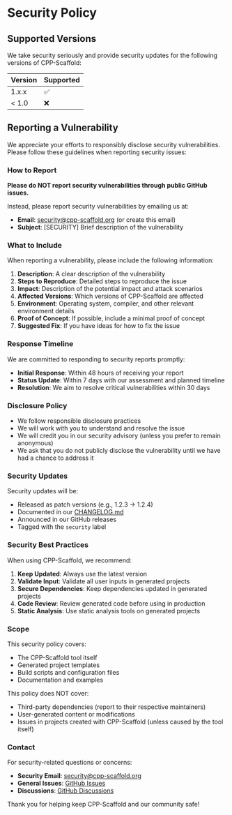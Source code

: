 # Security Policy

## Supported Versions

We take security seriously and provide security updates for the following versions of CPP-Scaffold:

| Version | Supported          |
| ------- | ------------------ |
| 1.x.x   | :white_check_mark: |
| < 1.0   | :x:                |

## Reporting a Vulnerability

We appreciate your efforts to responsibly disclose security vulnerabilities. Please follow these guidelines when reporting security issues:

### How to Report

**Please do NOT report security vulnerabilities through public GitHub issues.**

Instead, please report security vulnerabilities by emailing us at:
- **Email**: security@cpp-scaffold.org (or create this email)
- **Subject**: [SECURITY] Brief description of the vulnerability

### What to Include

When reporting a vulnerability, please include the following information:

1. **Description**: A clear description of the vulnerability
2. **Steps to Reproduce**: Detailed steps to reproduce the issue
3. **Impact**: Description of the potential impact and attack scenarios
4. **Affected Versions**: Which versions of CPP-Scaffold are affected
5. **Environment**: Operating system, compiler, and other relevant environment details
6. **Proof of Concept**: If possible, include a minimal proof of concept
7. **Suggested Fix**: If you have ideas for how to fix the issue

### Response Timeline

We are committed to responding to security reports promptly:

- **Initial Response**: Within 48 hours of receiving your report
- **Status Update**: Within 7 days with our assessment and planned timeline
- **Resolution**: We aim to resolve critical vulnerabilities within 30 days

### Disclosure Policy

- We follow responsible disclosure practices
- We will work with you to understand and resolve the issue
- We will credit you in our security advisory (unless you prefer to remain anonymous)
- We ask that you do not publicly disclose the vulnerability until we have had a chance to address it

### Security Updates

Security updates will be:
- Released as patch versions (e.g., 1.2.3 → 1.2.4)
- Documented in our [CHANGELOG.md](CHANGELOG.md)
- Announced in our GitHub releases
- Tagged with the `security` label

### Security Best Practices

When using CPP-Scaffold, we recommend:

1. **Keep Updated**: Always use the latest version
2. **Validate Input**: Validate all user inputs in generated projects
3. **Secure Dependencies**: Keep dependencies updated in generated projects
4. **Code Review**: Review generated code before using in production
5. **Static Analysis**: Use static analysis tools on generated projects

### Scope

This security policy covers:
- The CPP-Scaffold tool itself
- Generated project templates
- Build scripts and configuration files
- Documentation and examples

This policy does NOT cover:
- Third-party dependencies (report to their respective maintainers)
- User-generated content or modifications
- Issues in projects created with CPP-Scaffold (unless caused by the tool itself)

### Contact

For security-related questions or concerns:
- **Security Email**: security@cpp-scaffold.org
- **General Issues**: [GitHub Issues](https://github.com/cpp-scaffold/cpp-scaffold/issues)
- **Discussions**: [GitHub Discussions](https://github.com/cpp-scaffold/cpp-scaffold/discussions)

Thank you for helping keep CPP-Scaffold and our community safe!
